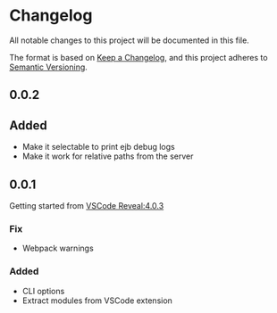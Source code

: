 # Changelog

All notable changes to this project will be documented in this file.

The format is based on [Keep a Changelog](https://keepachangelog.com/en/1.0.0/),
and this project adheres to [Semantic Versioning](https://semver.org/spec/v2.0.0.html).

## 0.0.2

## Added

- Make it selectable to print ejb debug logs
- Make it work for relative paths from the server

## 0.0.1

Getting started from [VSCode Reveal:4.0.3](https://github.com/evilz/vscode-reveal/blob/master/CHANGELOG.md)

### Fix

- Webpack warnings

### Added

- CLI options
- Extract modules from VSCode extension

